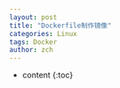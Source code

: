 ```yaml
---
layout: post
title: "Dockerfile制作镜像"
categories: Linux
tags: Docker 
author: zch
---
```


* content
{:toc}
